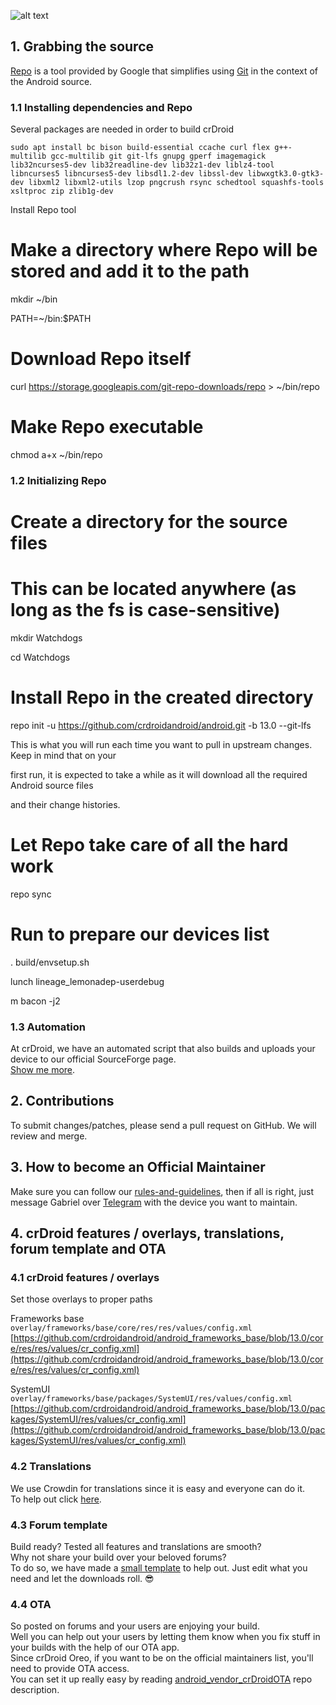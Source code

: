 ![alt text][logo]

[logo]:https://crdroid.net/img/logo.png "crDroid Android"

## 1. Grabbing the source ##

[Repo](http://source.android.com/source/developing.html) is a tool provided by Google that
simplifies using [Git](http://git-scm.com/book) in the context of the Android source.

### 1.1 Installing dependencies and Repo ###

Several packages are needed in order to build crDroid
```
sudo apt install bc bison build-essential ccache curl flex g++-multilib gcc-multilib git git-lfs gnupg gperf imagemagick lib32ncurses5-dev lib32readline-dev lib32z1-dev liblz4-tool libncurses5 libncurses5-dev libsdl1.2-dev libssl-dev libwxgtk3.0-gtk3-dev libxml2 libxml2-utils lzop pngcrush rsync schedtool squashfs-tools xsltproc zip zlib1g-dev
```

Install Repo tool

# Make a directory where Repo will be stored and add it to the path

mkdir ~/bin

PATH=~/bin:$PATH

# Download Repo itself

curl https://storage.googleapis.com/git-repo-downloads/repo > ~/bin/repo

# Make Repo executable

chmod a+x ~/bin/repo

### 1.2 Initializing Repo ###

# Create a directory for the source files

# This can be located anywhere (as long as the fs is case-sensitive)

mkdir Watchdogs

cd Watchdogs

# Install Repo in the created directory

repo init -u https://github.com/crdroidandroid/android.git -b 13.0 --git-lfs

This is what you will run each time you want to pull in upstream changes. Keep in mind that on your

first run, it is expected to take a while as it will download all the required Android source files

and their change histories.

# Let Repo take care of all the hard work

repo sync

# Run to prepare our devices list

. build/envsetup.sh

lunch lineage_lemonadep-userdebug

m bacon -j2

### 1.3 Automation ###

At crDroid, we have an automated script that also builds and uploads your device to our official SourceForge page.  
[Show me more](https://github.com/crdroidandroid/crdroid_build).

## 2. Contributions ##

To submit changes/patches, please send a pull request on GitHub. We will review and merge.

## 3. How to become an Official Maintainer ##

Make sure you can follow our [rules-and-guidelines](https://github.com/crdroidandroid/rules-and-guidelines), then if all is right, just message Gabriel over [Telegram](https://telegram.me/gwolf2u) with the device you want to maintain.

## 4. crDroid features / overlays, translations, forum template and OTA ##

### 4.1 crDroid features / overlays ###
Set those overlays to proper paths

Frameworks base  
```overlay/frameworks/base/core/res/res/values/config.xml```  
[https://github.com/crdroidandroid/android_frameworks_base/blob/13.0/core/res/res/values/cr_config.xml](https://github.com/crdroidandroid/android_frameworks_base/blob/13.0/core/res/res/values/cr_config.xml)

SystemUI  
```overlay/frameworks/base/packages/SystemUI/res/values/config.xml```  
[https://github.com/crdroidandroid/android_frameworks_base/blob/13.0/packages/SystemUI/res/values/cr_config.xml](https://github.com/crdroidandroid/android_frameworks_base/blob/13.0/packages/SystemUI/res/values/cr_config.xml)

### 4.2 Translations ###
We use Crowdin for translations since it is easy and everyone can do it.  
To help out click [here](https://github.com/crdroidandroid/crdroid_features#translations).

### 4.3 Forum template ###
Build ready? Tested all features and translations are smooth?  
Why not share your build over your beloved forums?  
To do so, we have made a [small template](https://github.com/crdroidandroid/crdroid_features/blob/13.0/ForumPostTemplate) to help out. Just edit what you need and let the downloads roll. :sunglasses:

### 4.4 OTA ###
So posted on forums and your users are enjoying your build.  
Well you can help out your users by letting them know when you fix stuff in your builds with the help of our OTA app.   
Since crDroid Oreo, if you want to be on the official maintainers list, you'll need to provide OTA access.  
You can set it up really easy by reading [android_vendor_crDroidOTA](https://github.com/crdroidandroid/android_vendor_crDroidOTA/blob/13.0/README.md) repo description.
